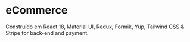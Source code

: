 # eCommerce
Construído em React 18, Material UI, Redux, Formik, Yup, Tailwind CSS & Stripe for back-end and payment.
<br>

